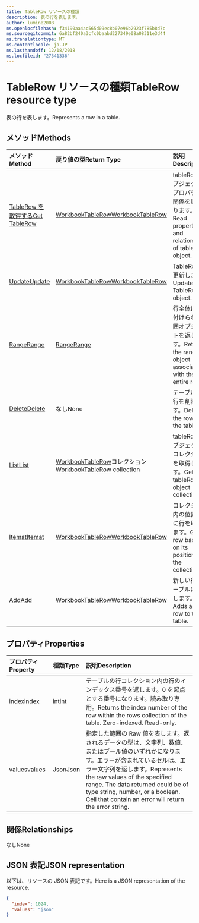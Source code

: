 ```yaml
---
title: TableRow リソースの種類
description: 表の行を表します。
author: lumine2008
ms.openlocfilehash: f34190aa4ac565d09ec8b07e96b2923f785b8d7c
ms.sourcegitcommit: 6a82bf240a3cfc0baabd227349e08a08311e3d44
ms.translationtype: MT
ms.contentlocale: ja-JP
ms.lasthandoff: 12/18/2018
ms.locfileid: "27341336"
---
```

# <a name="tablerow-resource-type"></a><span data-ttu-id="358e0-103">TableRow リソースの種類</span><span class="sxs-lookup"><span data-stu-id="358e0-103">TableRow resource type</span></span>

<span data-ttu-id="358e0-104">表の行を表します。</span><span class="sxs-lookup"><span data-stu-id="358e0-104">Represents a row in a table.</span></span>


## <a name="methods"></a><span data-ttu-id="358e0-105">メソッド</span><span class="sxs-lookup"><span data-stu-id="358e0-105">Methods</span></span>

| <span data-ttu-id="358e0-106">メソッド</span><span class="sxs-lookup"><span data-stu-id="358e0-106">Method</span></span>           | <span data-ttu-id="358e0-107">戻り値の型</span><span class="sxs-lookup"><span data-stu-id="358e0-107">Return Type</span></span>    |<span data-ttu-id="358e0-108">説明</span><span class="sxs-lookup"><span data-stu-id="358e0-108">Description</span></span>|
|:---------------|:--------|:----------|
|[<span data-ttu-id="358e0-109">TableRow を取得する</span><span class="sxs-lookup"><span data-stu-id="358e0-109">Get TableRow</span></span>](../api/tablerow-get.md) | [<span data-ttu-id="358e0-110">WorkbookTableRow</span><span class="sxs-lookup"><span data-stu-id="358e0-110">WorkbookTableRow</span></span>](tablerow.md) |<span data-ttu-id="358e0-111">tableRow オブジェクトのプロパティと関係を読み取ります。</span><span class="sxs-lookup"><span data-stu-id="358e0-111">Read properties and relationships of tableRow object.</span></span>|
|[<span data-ttu-id="358e0-112">Update</span><span class="sxs-lookup"><span data-stu-id="358e0-112">Update</span></span>](../api/tablerow-update.md) | [<span data-ttu-id="358e0-113">WorkbookTableRow</span><span class="sxs-lookup"><span data-stu-id="358e0-113">WorkbookTableRow</span></span>](tablerow.md)  |<span data-ttu-id="358e0-114">TableRow を更新します。</span><span class="sxs-lookup"><span data-stu-id="358e0-114">Update TableRow object.</span></span> |
|[<span data-ttu-id="358e0-115">Range</span><span class="sxs-lookup"><span data-stu-id="358e0-115">Range</span></span>](../api/tablerow-range.md)|[<span data-ttu-id="358e0-116">Range</span><span class="sxs-lookup"><span data-stu-id="358e0-116">Range</span></span>](range.md)|<span data-ttu-id="358e0-117">行全体に関連付けられた範囲オブジェクトを返します。</span><span class="sxs-lookup"><span data-stu-id="358e0-117">Returns the range object associated with the entire row.</span></span>|
|[<span data-ttu-id="358e0-118">Delete</span><span class="sxs-lookup"><span data-stu-id="358e0-118">Delete</span></span>](../api/tablerow-delete.md)|<span data-ttu-id="358e0-119">なし</span><span class="sxs-lookup"><span data-stu-id="358e0-119">None</span></span>|<span data-ttu-id="358e0-120">テーブルから行を削除します。</span><span class="sxs-lookup"><span data-stu-id="358e0-120">Deletes the row from the table.</span></span>|
|[<span data-ttu-id="358e0-121">List</span><span class="sxs-lookup"><span data-stu-id="358e0-121">List</span></span>](../api/tablerow-list.md) | <span data-ttu-id="358e0-122">[WorkbookTableRow](tablerow.md)コレクション</span><span class="sxs-lookup"><span data-stu-id="358e0-122">[WorkbookTableRow](tablerow.md) collection</span></span> |<span data-ttu-id="358e0-123">tableRow オブジェクトのコレクションを取得します。</span><span class="sxs-lookup"><span data-stu-id="358e0-123">Get tableRow object collection.</span></span> |
|[<span data-ttu-id="358e0-124">Itemat</span><span class="sxs-lookup"><span data-stu-id="358e0-124">Itemat</span></span>](../api/tablerowcollection-itemat.md)|[<span data-ttu-id="358e0-125">WorkbookTableRow</span><span class="sxs-lookup"><span data-stu-id="358e0-125">WorkbookTableRow</span></span>](tablerow.md)|<span data-ttu-id="358e0-126">コレクション内の位置を基に行を取得します。</span><span class="sxs-lookup"><span data-stu-id="358e0-126">Gets a row based on its position in the collection.</span></span>|
|[<span data-ttu-id="358e0-127">Add</span><span class="sxs-lookup"><span data-stu-id="358e0-127">Add</span></span>](../api/tablerowcollection-add.md)|[<span data-ttu-id="358e0-128">WorkbookTableRow</span><span class="sxs-lookup"><span data-stu-id="358e0-128">WorkbookTableRow</span></span>](tablerow.md)|<span data-ttu-id="358e0-129">新しい行をテーブルに追加します。</span><span class="sxs-lookup"><span data-stu-id="358e0-129">Adds a new row to the table.</span></span>|

## <a name="properties"></a><span data-ttu-id="358e0-130">プロパティ</span><span class="sxs-lookup"><span data-stu-id="358e0-130">Properties</span></span>
| <span data-ttu-id="358e0-131">プロパティ</span><span class="sxs-lookup"><span data-stu-id="358e0-131">Property</span></span>     | <span data-ttu-id="358e0-132">種類</span><span class="sxs-lookup"><span data-stu-id="358e0-132">Type</span></span>   |<span data-ttu-id="358e0-133">説明</span><span class="sxs-lookup"><span data-stu-id="358e0-133">Description</span></span>|
|:---------------|:--------|:----------|
|<span data-ttu-id="358e0-134">index</span><span class="sxs-lookup"><span data-stu-id="358e0-134">index</span></span>|<span data-ttu-id="358e0-135">int</span><span class="sxs-lookup"><span data-stu-id="358e0-135">int</span></span>|<span data-ttu-id="358e0-p101">テーブルの行コレクション内の行のインデックス番号を返します。0 を起点とする番号になります。読み取り専用。</span><span class="sxs-lookup"><span data-stu-id="358e0-p101">Returns the index number of the row within the rows collection of the table. Zero-indexed. Read-only.</span></span>|
|<span data-ttu-id="358e0-139">values</span><span class="sxs-lookup"><span data-stu-id="358e0-139">values</span></span>|<span data-ttu-id="358e0-140">Json</span><span class="sxs-lookup"><span data-stu-id="358e0-140">Json</span></span>|<span data-ttu-id="358e0-p102">指定した範囲の Raw 値を表します。返されるデータの型は、文字列、数値、またはブール値のいずれかになります。エラーが含まれているセルは、エラー文字列を返します。</span><span class="sxs-lookup"><span data-stu-id="358e0-p102">Represents the raw values of the specified range. The data returned could be of type string, number, or a boolean. Cell that contain an error will return the error string.</span></span>|

## <a name="relationships"></a><span data-ttu-id="358e0-144">関係</span><span class="sxs-lookup"><span data-stu-id="358e0-144">Relationships</span></span>
<span data-ttu-id="358e0-145">なし</span><span class="sxs-lookup"><span data-stu-id="358e0-145">None</span></span>


## <a name="json-representation"></a><span data-ttu-id="358e0-146">JSON 表記</span><span class="sxs-lookup"><span data-stu-id="358e0-146">JSON representation</span></span>

<span data-ttu-id="358e0-147">以下は、リソースの JSON 表記です。</span><span class="sxs-lookup"><span data-stu-id="358e0-147">Here is a JSON representation of the resource.</span></span>

<!--{
  "blockType": "resource",
  "optionalProperties": [],
  "baseType": "microsoft.graph.entity",
  "@odata.type": "microsoft.graph.workbookTableRow"
}-->

```json
{
  "index": 1024,
  "values": "json"
}

```

<!-- uuid: 8fcb5dbc-d5aa-4681-8e31-b001d5168d79
2015-10-25 14:57:30 UTC -->
<!-- {
  "type": "#page.annotation",
  "description": "TableRow resource",
  "keywords": "",
  "section": "documentation",
  "tocPath": ""
}-->